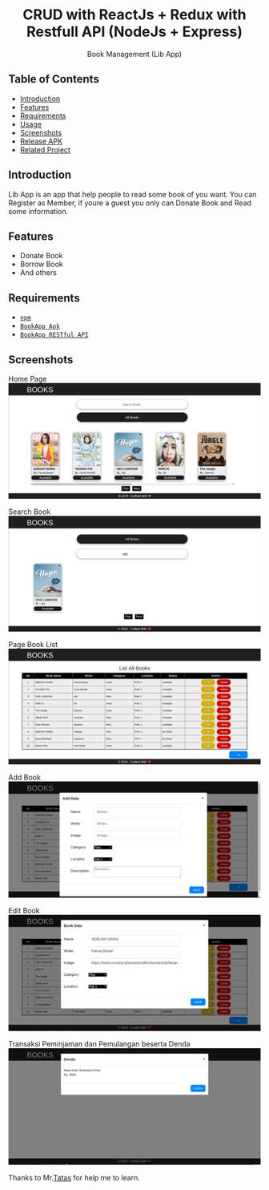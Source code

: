 <h1 align='center'>CRUD with ReactJs + Redux with Restfull API (NodeJs + Express)</h1>

<p align='center'>Book Management (Lib App)</p>

## Table of Contents

- [Introduction](#introduction)
- [Features](#features)
- [Requirements](#requirements)
- [Usage](#usage-for-development)
- [Screenshots](#screenshots)
- [Release APK](#release-apk)
- [Related Project](#related-project-backend)

## Introduction
Lib App is an app that help people to read some book of you want. You can Register as Member, if youre a guest you only can Donate Book and Read some information.

## Features
* Donate Book
* Borrow Book
* And others

## Requirements
* [`npm`](https://www.npmjs.com/get-npm)
* [`BookApp Apk`](https://github.com/sluxz3r/react-native-book.git)
* [`BookApp RESTful API`](https://github.com/sluxz3r/backend-express-jwt.git)

## Screenshots
Home Page
![alt text](https://github.com/sluxz3r/week5-crud-react-redux/blob/master/src/assets/img/satu.png)

Search Book
![alt text](https://github.com/sluxz3r/week5-crud-react-redux/blob/master/src/assets/img/lima.png)

Page Book List
![alt text](https://github.com/sluxz3r/week5-crud-react-redux/blob/master/src/assets/img/dua.png)

Add Book
![alt text](https://github.com/sluxz3r/week5-crud-react-redux/blob/master/src/assets/img/empat.png)

Edit Book
![alt text](https://github.com/sluxz3r/week5-crud-react-redux/blob/master/src/assets/img/tiga.png)

Transaksi Peminjaman dan Pemulangan beserta Denda
![alt text](https://github.com/sluxz3r/week5-crud-react-redux/blob/master/src/assets/img/enam.png)


Thanks to Mr.[Tatas](https://github.com/tatasfachrul) for help me to learn.
